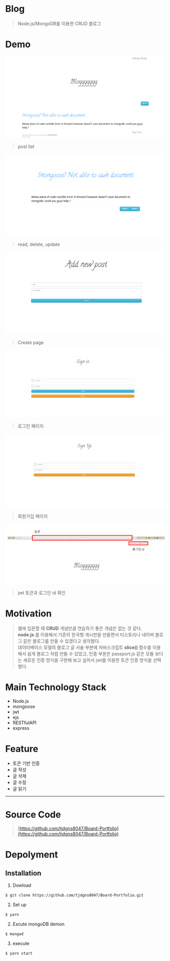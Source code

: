 Blog
========

>Node.js/MongoDB를 이용한 CRUD 블로그
 
Demo
===

<img src='./img/Demo1.PNG'>

> post list

<img src='./img/Demo2.PNG'>

> read, delete, update

<img src='./img/Demo3.PNG'>

> Create page

<img src='./img/Demo4.PNG'>

> 로그인 페이지

<img src='./img/Demo5.PNG'>

> 회원가입 페이지

<img src='./img/Demo7.PNG'>

> jwt 토큰과 로그인 id 확인

Motivation
===
> 웹에 입문할 때 **CRUD** 개념만큼 연습하기 좋은 개념은 없는 것 같다. <br/>
**node.js** 를 이용해서 기존의 한국형 게시판을 만들면서 티스토리나 네이버 블로그 같은 블로그를 만들 수 있겠다고 생각했다. <br/>
데이터베이스 모델의 블로그 글 서술 부분에 자바스크립트 **slice()** 함수를 이용해서 쉽게 블로그 처럼 만들 수 있었고, 인증 부분은 passport.js 같은 모듈 보다는 새로운 인증 방식을 구현해 보고 싶어서 jwt를 이용한 토큰 인증 방식을 선택했다. 

Main Technology Stack
===
* Node.js
* mongoose
* jwt
* ejs
* RESTfulAPI
* express

Feature
===
* 토큰 기반 인증
* 글 작성
* 글 삭제
* 글 수정
* 글 읽기

---
Source Code
===
> [https://github.com/tjdgns8047/Board-Portfolio](https://github.com/tjdgns8047/Board-Portfolio)


Depolyment
===
Installation
---
1. Dowload
```
$ git clone https://github.com/tjdgns8047/Board-Portfolio.git
```
2. Set up
```
$ yarn
```
2. Excute mongoDB demon
```
$ mongod
```
3. execute
```
$ yarn start
```



